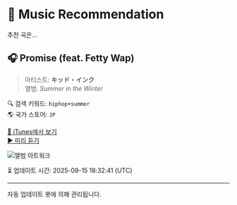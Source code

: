 
# 🎵 Music Recommendation

추천 곡은...

## 🎧 Promise (feat. Fetty Wap)  
> 아티스트: **キッド・インク**  
> 앨범: _Summer in the Winter_  

🔍 검색 키워드: `hiphop+summer`  
🌎 국가 스토어: `JP`

[🔗 iTunes에서 보기](https://music.apple.com/jp/album/promise-feat-fetty-wap/1067482417?i=1067482420&uo=4)  
[▶️ 미리 듣기](https://audio-ssl.itunes.apple.com/itunes-assets/AudioPreview125/v4/21/b9/e3/21b9e326-5ffb-c0ac-0ec8-f4c95cfc0c25/mzaf_17073067614162314114.plus.aac.p.m4a)

![앨범 아트워크](https://is1-ssl.mzstatic.com/image/thumb/Music115/v4/ac/3f/e1/ac3fe179-b8b8-1286-28dc-744919fb1f96/886445672770.jpg/100x100bb.jpg)

⏳ 업데이트 시간: 2025-09-15 18:32:41 (UTC)

---
자동 업데이트 봇에 의해 관리됩니다.
